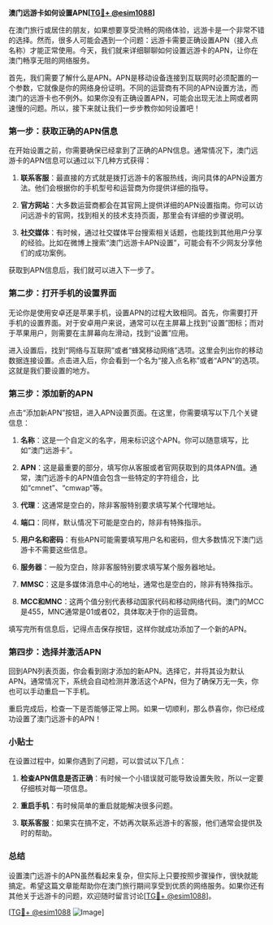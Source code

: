 **澳门远游卡如何设置APN[[TG💪+ @esim1088](https://t.me/s/esim1088)]**

在澳门旅行或居住的朋友，如果想要享受流畅的网络体验，远游卡是一个非常不错的选择。然而，很多人可能会遇到一个问题：远游卡需要正确设置APN（接入点名称）才能正常使用。今天，我们就来详细聊聊如何设置远游卡的APN，让你在澳门畅享无阻的网络服务。

首先，我们需要了解什么是APN。APN是移动设备连接到互联网时必须配置的一个参数，它就像是你的网络身份证明。不同的运营商有不同的APN设置方法，而澳门的远游卡也不例外。如果你没有正确设置APN，可能会出现无法上网或者网速慢的问题。所以，接下来就让我们一步步教你如何设置吧！

### 第一步：获取正确的APN信息

在开始设置之前，你需要确保已经拿到了正确的APN信息。通常情况下，澳门远游卡的APN信息可以通过以下几种方式获得：

1. **联系客服**：最直接的方式就是拨打远游卡的客服热线，询问具体的APN设置方法。他们会根据你的手机型号和运营商为你提供详细的指导。
   
2. **官方网站**：大多数运营商都会在其官网上提供详细的APN设置指南。你可以访问远游卡的官网，找到相关的技术支持页面，那里会有详细的步骤说明。

3. **社交媒体**：有时候，通过社交媒体平台搜索相关话题，也能找到其他用户分享的经验。比如在微博上搜索“澳门远游卡APN设置”，可能会有不少网友分享他们的成功案例。

获取到APN信息后，我们就可以进入下一步了。

### 第二步：打开手机的设置界面

无论你是使用安卓还是苹果手机，设置APN的过程大致相同。首先，你需要打开手机的设置界面。对于安卓用户来说，通常可以在主屏幕上找到“设置”图标；而对于苹果用户，则需要在主屏幕向左滑动，找到“设置”应用。

进入设置后，找到“网络与互联网”或者“蜂窝移动网络”选项。这里会列出你的移动数据连接设置。点击进入后，你会看到一个名为“接入点名称”或者“APN”的选项。这就是我们要设置的地方。

### 第三步：添加新的APN

点击“添加新APN”按钮，进入APN设置页面。在这里，你需要填写以下几个关键信息：

1. **名称**：这是一个自定义的名字，用来标识这个APN。你可以随意填写，比如“澳门远游卡”。

2. **APN**：这是最重要的部分，填写你从客服或者官网获取到的具体APN值。通常，澳门远游卡的APN值会包含一些特定的字符组合，比如“cmnet”、“cmwap”等。

3. **代理**：这通常是空白的，除非客服特别要求填写某个代理地址。

4. **端口**：同样，默认情况下可能是空白的，除非有特殊指示。

5. **用户名和密码**：有些APN可能需要填写用户名和密码，但大多数情况下澳门远游卡不需要这些信息。

6. **服务器**：一般为空白，除非客服特别要求填写某个服务器地址。

7. **MMSC**：这是多媒体消息中心的地址，通常也是空白的，除非有特殊指示。

8. **MCC和MNC**：这两个值分别代表移动国家代码和移动网络代码。澳门的MCC是455，MNC通常是01或者02，具体取决于你的运营商。

填写完所有信息后，记得点击保存按钮，这样你就成功添加了一个新的APN。

### 第四步：选择并激活APN

回到APN列表页面，你会看到刚才添加的新APN。选择它，并将其设为默认APN。通常情况下，系统会自动检测并激活这个APN，但为了确保万无一失，你也可以手动重启一下手机。

重启完成后，检查一下是否能够正常上网。如果一切顺利，那么恭喜你，你已经成功设置了澳门远游卡的APN！

### 小贴士

在设置过程中，如果你遇到了问题，可以尝试以下几点：

1. **检查APN信息是否正确**：有时候一个小错误就可能导致设置失败，所以一定要仔细核对每一项信息。

2. **重启手机**：有时候简单的重启就能解决很多问题。

3. **联系客服**：如果实在搞不定，不妨再次联系远游卡的客服，他们通常会提供及时的帮助。

### 总结

设置澳门远游卡的APN虽然看起来复杂，但实际上只要按照步骤操作，很快就能搞定。希望这篇文章能帮助你在澳门旅行期间享受到优质的网络服务。如果你还有其他关于远游卡的问题，欢迎随时留言讨论[[TG💪+ @esim1088](https://t.me/s/esim1088)]。

[[TG💪+ @esim1088](https://t.me/s/esim1088) ![Image](https://i.postimg.cc/4NQfJmqS/Snipaste-2025-05-13-00-14-12.png)]